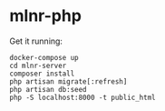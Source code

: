 # mlnr-php

Get it running:

```
docker-compose up
cd mlnr-server
composer install
php artisan migrate[:refresh]
php artisan db:seed
php -S localhost:8000 -t public_html
```
